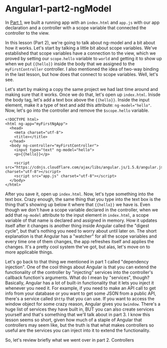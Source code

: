 # Angular1-part2-ngModel

In [Part 1](https://github.com/WalkthroughJS/Angular1-part1-GettingStarted), we built a running app with an `index.html` and `app.js` with our app declaration and a controller with a scope variable that connected the controller to the view.

In this lesson (Part 2), we're going to talk about ng-model and a bit about how it works. Let's start by talking a little bit about scope variables. We've established that scope variables have a connection to the view, which we proved by setting our `scope.hello` variable to `world` and getting it to show up when we put `{{hello}}` inside the body that we assigned to the `myFirstController` controller. I also mentioned the idea of two-way binding in the last lesson, but how does that connect to scope variables. Well, let's see. 

Let's start by making a copy the same project we had last time around and making sure that it works. Once we do that, let's open up `index.html`. Inisde the body tag, let's add a text box above the `{{hello}}`. Inside the input element, make it a type of text and add this attribute: `ng-model="hello"`. Now, let's go into the controller and remove the `$scope.hello` variable.

```text
<!DOCTYPE html>
<html ng-app="myFirstNgApp">
  <head>
    <meta charset="utf-8">
    <title></title>
  </head>
  <body ng-controller="myFirstController">
    <input type="text" ng-model="hello">
    <p>{{hello}}</p>
    
    <script src="https://cdnjs.cloudflare.com/ajax/libs/angular.js/1.5.8/angular.js" charset="utf-8"></script>
    <script src="app.js" charset="utf-8"></script>
  </body>
</html>
```

After you save it, open up `index.html`. Now, let's type something into the text box. Crazy enough, the same thing that you type into the text box is the thing that's showing up below it where that `{{hello}}` we have is. Even though we don't have a scope variable declared in the controller, when we add that `ng-model` attribute to the input element in `index.html`, a scope variable of that name is declared and assigned in memory. How it updates itself after it changes is another thing inside Angular called the "digest cycle", but that's nothing you need to worry about until later on. The short explanation is that Angular has a "watcher" for all the scope variables and every time one of them changes, the app refreshes itself and applies the changes. It's a pretty cool system the've got, but alas, let's move on to more applicable things.

Let's go back to that thing we mentioned in part 1 called "dependency injection". One of the cool things about Angular is that you can extend the functionality of the controller by "injecting" services into the controller's callback function's arguments. What do I mean by "services", though? Basically, Angular has a lot of built-in functionality that it lets you inject it whenever you need it. For example, if you need to make an API call to get info from your database or you want to get some JSON from a public API, there's a service called `$http` that you can use. If you want to access the window object for some crazy reason, Angular gives you `$window`. There's a huge list of services they have built in, BUT you can also create services yourself and that's something that we'll talk about in part 3. I know this lesson seems so short, given how much of a staple of Angular that controllers may seem like, but the truth is that what makes controllers so useful are the services you can inject into it to extend the functionality. 

So, let's review briefly what we went over in part 2. Controllers
